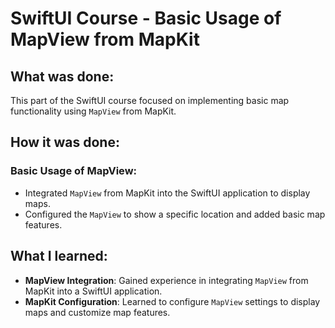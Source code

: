 # SwiftUI Course - Basic Usage of MapView from MapKit

## What was done:
This part of the SwiftUI course focused on implementing basic map functionality using `MapView` from MapKit.

## How it was done:
### Basic Usage of MapView:
- Integrated `MapView` from MapKit into the SwiftUI application to display maps.
- Configured the `MapView` to show a specific location and added basic map features.

## What I learned:
- **MapView Integration**: Gained experience in integrating `MapView` from MapKit into a SwiftUI application.
- **MapKit Configuration**: Learned to configure `MapView` settings to display maps and customize map features.

